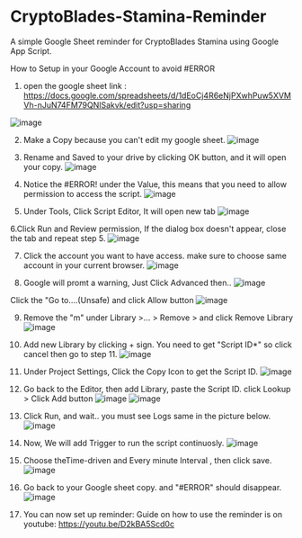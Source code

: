 # CryptoBlades-Stamina-Reminder
A simple Google Sheet reminder for CryptoBlades Stamina using Google App Script.

How to Setup in your Google Account to avoid #ERROR
1. open the google sheet link : https://docs.google.com/spreadsheets/d/1dEoCj4R6eNjPXwhPuw5XVMVh-nJuN74FM79QNlSakvk/edit?usp=sharing

![image](https://user-images.githubusercontent.com/15312428/127759554-a49676cf-c365-4ab1-b24a-47f2101c284f.png)

2. Make a Copy because you can't edit my google sheet.
![image](https://user-images.githubusercontent.com/15312428/127759616-25e95cee-870d-44dd-9006-5a4b29828161.png)

3. Rename and Saved to your drive by clicking OK button, and it will open your copy.
![image](https://user-images.githubusercontent.com/15312428/127759625-64397c98-179c-401a-be91-be20556477e9.png)

4. Notice the #ERROR! under the Value, this means that you need to allow permission to access the script.
![image](https://user-images.githubusercontent.com/15312428/127759665-572cb088-2d2c-418c-99aa-592bbd2e2988.png)

5. Under Tools, Click Script Editor, It will open new tab
![image](https://user-images.githubusercontent.com/15312428/127759688-c135def8-7ac4-4c2b-858a-6e39d6f27bf0.png)

6.Click Run and Review permission, If the dialog box doesn't appear, close the tab and repeat step 5.
![image](https://user-images.githubusercontent.com/15312428/127759759-54b1dcba-eacf-4e07-8824-9e3ab83f4d9e.png)

7. Click the account you want to have access. make sure to choose same account in your current browser.
![image](https://user-images.githubusercontent.com/15312428/127759807-3d14ba10-1ed5-4b45-9a26-3f1bcfd577aa.png)

8. Google will promt a warning, Just Click Advanced then..
![image](https://user-images.githubusercontent.com/15312428/127759841-600b80ea-ec40-44c2-9776-c73cb0af5c0b.png)

Click the "Go to....(Unsafe) and click Allow button
![image](https://user-images.githubusercontent.com/15312428/127759858-46b83245-4fca-4337-868f-681049fed431.png)

9. Remove the "m" under Library >... > Remove > and click Remove Library
![image](https://user-images.githubusercontent.com/15312428/127759898-8dd7af5e-13cc-447d-9962-4f2987f34cfd.png)

10. Add new Library by clicking + sign. You need to get "Script ID*" so click cancel then go to step 11.
![image](https://user-images.githubusercontent.com/15312428/127759929-7efea5c2-037b-47f9-b92b-03dba08bab5c.png)

11. Under Project Settings, Click the Copy Icon to get the Script ID.
![image](https://user-images.githubusercontent.com/15312428/127759968-5e30c1b3-4a29-4754-8924-7aff0a1e8753.png)

12. Go back to the Editor, then add Library, paste the Script ID. click Lookup > Click Add button
![image](https://user-images.githubusercontent.com/15312428/127759992-0c7937c0-bec7-428f-b665-9091329d1832.png)
![image](https://user-images.githubusercontent.com/15312428/127760015-9359e399-a486-4720-a448-9e2ea26a1e56.png)

13. Click Run, and wait.. you must see Logs same in the picture below.
![image](https://user-images.githubusercontent.com/15312428/127760035-db64171f-2887-4643-9107-010cdabece61.png)

14. Now, We will add Trigger to run the script continuosly.
![image](https://user-images.githubusercontent.com/15312428/127760068-8e3e2f48-77e8-4ecc-907d-2b2d031f6890.png)

15. Choose theTime-driven and Every minute Interval , then click save.
![image](https://user-images.githubusercontent.com/15312428/127760092-ba5cd4d7-b559-435b-afba-9be083bc9e0f.png)

16. Go back to your Google sheet copy. and "#ERROR" should disappear.
![image](https://user-images.githubusercontent.com/15312428/127760148-16353e67-37ad-480b-82ca-210a021c9e57.png)

17. You can now set up reminder: Guide on how to use the reminder is on youtube: https://youtu.be/D2kBA5Scd0c



